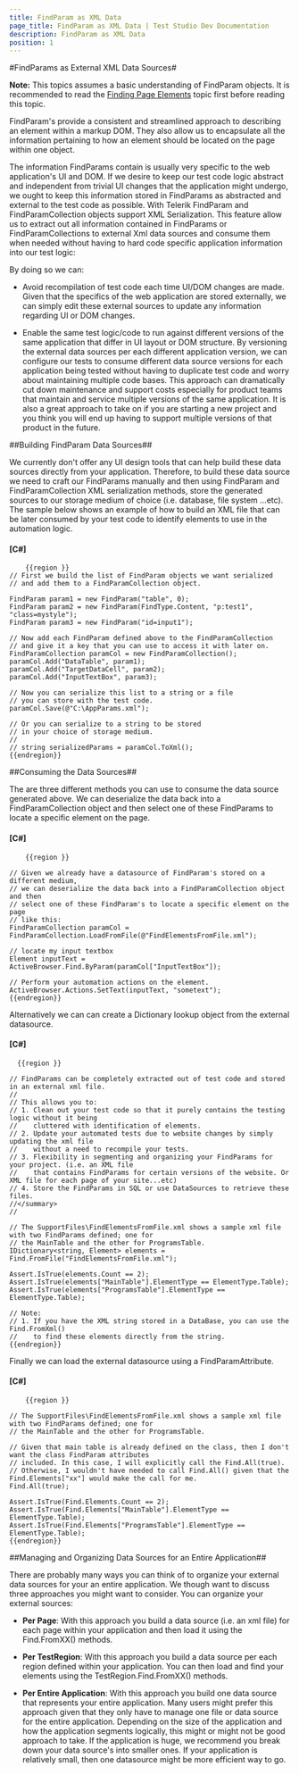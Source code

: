 ```yaml
---
title: FindParam as XML Data
page_title: FindParam as XML Data | Test Studio Dev Documentation
description: FindParam as XML Data
position: 1
---
```

#FindParams as External XML Data Sources#

**Note:** This topics assumes a basic understanding of FindParam objects. It is recommended to read the <a href="/code-in-test/element-identification/finding-page-elements" target="_blank">Finding Page Elements</a> topic first before reading this topic.
 
FindParam's provide a consistent and streamlined approach to describing an element within a markup DOM. They also allow us to encapsulate all the information pertaining to how an element should be located on the page within one object.
 
The information FindParams contain is usually very specific to the web application's UI and DOM. If we desire to keep our test code logic abstract and independent from trivial UI changes that the application might undergo, we ought to keep this information stored in FindParams as abstracted and external to the test code as possible. With Telerik FindParam and FindParamCollection objects support XML Serialization. This feature allow us to extract out all information contained in FindParams or FindParamCollections to external Xml data sources and consume them when needed without having to hard code specific application information into our test logic:
 
By doing so we can:

* Avoid recompilation of test code each time UI/DOM changes are made. Given that the specifics of the web application are stored externally, we can simply edit these external sources to update any information regarding UI or DOM changes.

* Enable the same test logic/code to run against different versions of the same application that differ in UI layout or DOM structure. By versioning the external data sources per each different application version, we can configure our tests to consume different data source versions for each application being tested without having to duplicate test code and worry about maintaining multiple code bases. This approach can dramatically cut down maintenance and support costs especially for product teams that maintain and service multiple versions of the same application. It is also a great approach to take on if you are starting a new project and you think you will end up having to support multiple versions of that product in the future.
 
##Building FindParam Data Sources##

We currently don't offer any UI design tools that can help build these data sources directly from your application. Therefore, to build these data source we need to craft our FindParams manually and then using FindParam and FindParamCollection XML serialization methods, store the generated sources to our storage medium of choice (i.e. database, file system ...etc).
The sample below shows an example of how to build an XML file that can be later consumed by your test code to identify elements to use in the automation logic.

#### __[C#]__

        {{region }}
    // First we build the list of FindParam objects we want serialized
    // and add them to a FindParamCollection object.
    
    FindParam param1 = new FindParam("table", 0);
    FindParam param2 = new FindParam(FindType.Content, "p:test1", "class=mystyle");
    FindParam param3 = new FindParam("id=input1");
    
    // Now add each FindParam defined above to the FindParamCollection
    // and give it a key that you can use to access it with later on.
    FindParamCollection paramCol = new FindParamCollection();
    paramCol.Add("DataTable", param1);
    paramCol.Add("TargetDataCell", param2);
    paramCol.Add("InputTextBox", param3);
    
    // Now you can serialize this list to a string or a file 
    // you can store with the test code.
    paramCol.Save(@"C:\AppParams.xml");
    
    // Or you can serialize to a string to be stored
    // in your choice of storage medium.
    //
    // string serializedParams = paramCol.ToXml();
    {{endregion}}

##Consuming the Data Sources##

The are three different methods you can use to consume the data source generated above. We can deserialize the data back into a FindParamCollection object and then select one of these FindParams to locate a specific element on the page.

#### __[C#]__

        {{region }}

    // Given we already have a datasource of FindParam's stored on a different medium,
    // we can deserialize the data back into a FindParamCollection object and then
    // select one of these FindParam's to locate a specific element on the page
    // like this:
    FindParamCollection paramCol = FindParamCollection.LoadFromFile(@"FindElementsFromFile.xml");
    
    // locate my input textbox
    Element inputText = ActiveBrowser.Find.ByParam(paramCol["InputTextBox"]);
    
    // Perform your automation actions on the element.
    ActiveBrowser.Actions.SetText(inputText, "sometext");
    {{endregion}}

Alternatively we can can create a Dictionary lookup object from the external datasource.

#### __[C#]__

      {{region }}

    // FindParams can be completely extracted out of test code and stored in an external xml file. 
    // 
    // This allows you to:
    // 1. Clean out your test code so that it purely contains the testing logic without it being
    //    cluttered with identification of elements.
    // 2. Update your automated tests due to website changes by simply updating the xml file 
    //    without a need to recompile your tests.
    // 3. Flexibility in segmenting and organizing your FindParams for your project. (i.e. an XML file
    //    that contains FindParams for certain versions of the website. Or XML file for each page of your site...etc)
    // 4. Store the FindParams in SQL or use DataSources to retrieve these files.
    //</summary>
    //
    
    // The SupportFiles\FindElementsFromFile.xml shows a sample xml file with two FindParams defined; one for
    // the MainTable and the other for ProgramsTable.
    IDictionary<string, Element> elements = Find.FromFile("FindElementsFromFile.xml");
    
    Assert.IsTrue(elements.Count == 2);
    Assert.IsTrue(elements["MainTable"].ElementType == ElementType.Table);
    Assert.IsTrue(elements["ProgramsTable"].ElementType == ElementType.Table);
    
    // Note:
    // 1. If you have the XML string stored in a DataBase, you can use the Find.FromXml() 
    //    to find these elements directly from the string.
    {{endregion}}

Finally we can load the external datasource using a FindParamAttribute.

#### __[C#]__

        {{region }}

    // The SupportFiles\FindElementsFromFile.xml shows a sample xml file with two FindParams defined; one for
    // the MainTable and the other for ProgramsTable.
    
    // Given that main table is already defined on the class, then I don't want the class FindParam attributes
    // included. In this case, I will explicitly call the Find.All(true). 
    // Otherwise, I wouldn't have needed to call Find.All() given that the Find.Elements["xx"] would make the call for me.
    Find.All(true);
    
    Assert.IsTrue(Find.Elements.Count == 2);
    Assert.IsTrue(Find.Elements["MainTable"].ElementType == ElementType.Table);
    Assert.IsTrue(Find.Elements["ProgramsTable"].ElementType == ElementType.Table);
    {{endregion}}

##Managing and Organizing Data Sources for an Entire Application##

There are probably many ways you can think of to organize your external data sources for your an entire application. We though want to discuss three approaches you might want to consider. You can organize your external sources:

* **Per Page**: With this approach you build a data source (i.e. an xml file) for each page within your application and then load it using the Find.FromXX() methods.

* **Per TestRegion**: With this approach you build a data source per each region defined within your application. You can then load and find your elements using the TestRegion.Find.FromXX() methods.

* **Per Entire Application**: With this approach you build one data source that represents your entire application. Many users might prefer this approach given that they only have to manage one file or data source for the entire application. Depending on the size of the application and how the application segments logically, this might or might not be good approach to take. If the application is huge, we recommend you break down your data source's into smaller ones. If your application is relatively small, then one datasource might be more efficient way to go.